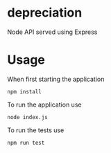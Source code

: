 # depreciation
Node API served using Express 

# Usage 

When first starting the application  

```shell
npm install
```

To run the application use  

```shell
node index.js
```

To run the tests use  

```shell
npm run test
```